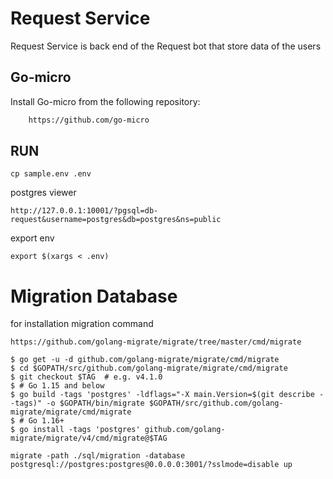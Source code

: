 # Request Service

Request Service is back end of the Request bot that store data of the users


## Go-micro


Install Go-micro from the following repository:

```sh
    https://github.com/go-micro
```


## RUN

```
cp sample.env .env
```


postgres viewer 

```
http://127.0.0.1:10001/?pgsql=db-request&username=postgres&db=postgres&ns=public

```
export env
```
export $(xargs < .env)
```


# Migration Database

for installation migration command

```
https://github.com/golang-migrate/migrate/tree/master/cmd/migrate
```


```
$ go get -u -d github.com/golang-migrate/migrate/cmd/migrate
$ cd $GOPATH/src/github.com/golang-migrate/migrate/cmd/migrate
$ git checkout $TAG  # e.g. v4.1.0
$ # Go 1.15 and below
$ go build -tags 'postgres' -ldflags="-X main.Version=$(git describe --tags)" -o $GOPATH/bin/migrate $GOPATH/src/github.com/golang-migrate/migrate/cmd/migrate
$ # Go 1.16+
$ go install -tags 'postgres' github.com/golang-migrate/migrate/v4/cmd/migrate@$TAG
```

```
migrate -path ./sql/migration -database postgresql://postgres:postgres@0.0.0.0:3001/?sslmode=disable up
```